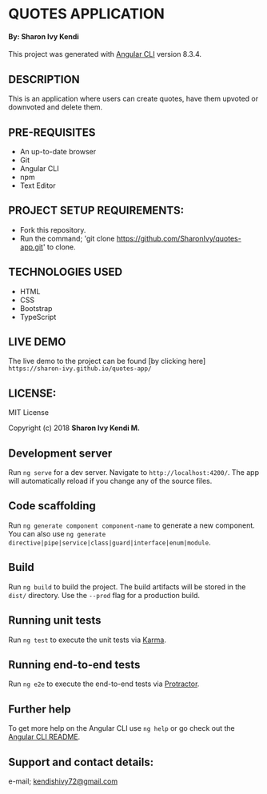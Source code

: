 # QUOTES APPLICATION
#### By: Sharon Ivy Kendi
This project was generated with [Angular CLI](https://github.com/angular/angular-cli) version 8.3.4.

## DESCRIPTION
This is an application where users can create quotes, have them upvoted or downvoted and delete them.

## PRE-REQUISITES
* An up-to-date browser
* Git
* Angular CLI
* npm
* Text Editor

## PROJECT SETUP REQUIREMENTS:
  * Fork this repository.
  * Run the command;
    'git clone https://github.com/SharonIvy/quotes-app.git' to clone.

## TECHNOLOGIES USED

* HTML
* CSS
* Bootstrap
* TypeScript

## LIVE DEMO

The live demo to the project can be found [by clicking here] `https://sharon-ivy.github.io/quotes-app/`

## LICENSE:
  MIT License

  Copyright (c) 2018 **Sharon Ivy Kendi M.**

## Development server

Run `ng serve` for a dev server. Navigate to `http://localhost:4200/`. The app will automatically reload if you change any of the source files.

## Code scaffolding

Run `ng generate component component-name` to generate a new component. You can also use `ng generate directive|pipe|service|class|guard|interface|enum|module`.

## Build

Run `ng build` to build the project. The build artifacts will be stored in the `dist/` directory. Use the `--prod` flag for a production build.

## Running unit tests

Run `ng test` to execute the unit tests via [Karma](https://karma-runner.github.io).

## Running end-to-end tests

Run `ng e2e` to execute the end-to-end tests via [Protractor](http://www.protractortest.org/).

## Further help

To get more help on the Angular CLI use `ng help` or go check out the [Angular CLI README](https://github.com/angular/angular-cli/blob/master/README.md).

## Support and contact details:
  e-mail; kendishivy72@gmail.com
